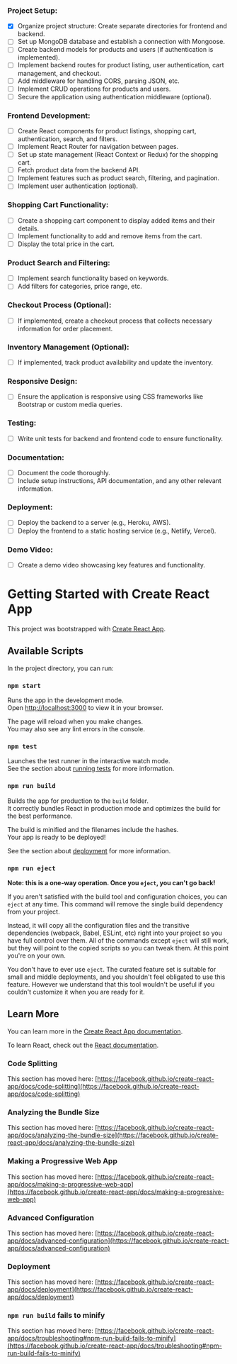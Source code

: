 ### Project Setup:

- [x] Organize project structure: Create separate directories for frontend and backend.
- [ ] Set up MongoDB database and establish a connection with Mongoose.
- [ ] Create backend models for products and users (if authentication is implemented).
- [ ] Implement backend routes for product listing, user authentication, cart management, and checkout.
- [ ] Add middleware for handling CORS, parsing JSON, etc.
- [ ] Implement CRUD operations for products and users.
- [ ] Secure the application using authentication middleware (optional).

### Frontend Development:

- [ ] Create React components for product listings, shopping cart, authentication, search, and filters.
- [ ] Implement React Router for navigation between pages.
- [ ] Set up state management (React Context or Redux) for the shopping cart.
- [ ] Fetch product data from the backend API.
- [ ] Implement features such as product search, filtering, and pagination.
- [ ] Implement user authentication (optional).

### Shopping Cart Functionality:

- [ ] Create a shopping cart component to display added items and their details.
- [ ] Implement functionality to add and remove items from the cart.
- [ ] Display the total price in the cart.

### Product Search and Filtering:

- [ ] Implement search functionality based on keywords.
- [ ] Add filters for categories, price range, etc.

### Checkout Process (Optional):

- [ ] If implemented, create a checkout process that collects necessary information for order placement.

### Inventory Management (Optional):

- [ ] If implemented, track product availability and update the inventory.

### Responsive Design:

- [ ] Ensure the application is responsive using CSS frameworks like Bootstrap or custom media queries.

### Testing:

- [ ] Write unit tests for backend and frontend code to ensure functionality.

### Documentation:

- [ ] Document the code thoroughly.
- [ ] Include setup instructions, API documentation, and any other relevant information.

### Deployment:

- [ ] Deploy the backend to a server (e.g., Heroku, AWS).
- [ ] Deploy the frontend to a static hosting service (e.g., Netlify, Vercel).

### Demo Video:

- [ ] Create a demo video showcasing key features and functionality.










# Getting Started with Create React App

This project was bootstrapped with [Create React App](https://github.com/facebook/create-react-app).

## Available Scripts

In the project directory, you can run:

### `npm start`

Runs the app in the development mode.\
Open [http://localhost:3000](http://localhost:3000) to view it in your browser.

The page will reload when you make changes.\
You may also see any lint errors in the console.

### `npm test`

Launches the test runner in the interactive watch mode.\
See the section about [running tests](https://facebook.github.io/create-react-app/docs/running-tests) for more information.

### `npm run build`

Builds the app for production to the `build` folder.\
It correctly bundles React in production mode and optimizes the build for the best performance.

The build is minified and the filenames include the hashes.\
Your app is ready to be deployed!

See the section about [deployment](https://facebook.github.io/create-react-app/docs/deployment) for more information.

### `npm run eject`

**Note: this is a one-way operation. Once you `eject`, you can't go back!**

If you aren't satisfied with the build tool and configuration choices, you can `eject` at any time. This command will remove the single build dependency from your project.

Instead, it will copy all the configuration files and the transitive dependencies (webpack, Babel, ESLint, etc) right into your project so you have full control over them. All of the commands except `eject` will still work, but they will point to the copied scripts so you can tweak them. At this point you're on your own.

You don't have to ever use `eject`. The curated feature set is suitable for small and middle deployments, and you shouldn't feel obligated to use this feature. However we understand that this tool wouldn't be useful if you couldn't customize it when you are ready for it.

## Learn More

You can learn more in the [Create React App documentation](https://facebook.github.io/create-react-app/docs/getting-started).

To learn React, check out the [React documentation](https://reactjs.org/).

### Code Splitting

This section has moved here: [https://facebook.github.io/create-react-app/docs/code-splitting](https://facebook.github.io/create-react-app/docs/code-splitting)

### Analyzing the Bundle Size

This section has moved here: [https://facebook.github.io/create-react-app/docs/analyzing-the-bundle-size](https://facebook.github.io/create-react-app/docs/analyzing-the-bundle-size)

### Making a Progressive Web App

This section has moved here: [https://facebook.github.io/create-react-app/docs/making-a-progressive-web-app](https://facebook.github.io/create-react-app/docs/making-a-progressive-web-app)

### Advanced Configuration

This section has moved here: [https://facebook.github.io/create-react-app/docs/advanced-configuration](https://facebook.github.io/create-react-app/docs/advanced-configuration)

### Deployment

This section has moved here: [https://facebook.github.io/create-react-app/docs/deployment](https://facebook.github.io/create-react-app/docs/deployment)

### `npm run build` fails to minify

This section has moved here: [https://facebook.github.io/create-react-app/docs/troubleshooting#npm-run-build-fails-to-minify](https://facebook.github.io/create-react-app/docs/troubleshooting#npm-run-build-fails-to-minify)

